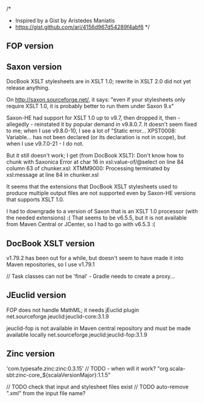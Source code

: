 /*
 * Inspired by a Gist by Aristedes Maniatis
 * https://gist.github.com/ari/4156d967d54289f4abf6
 */

## FOP version

## Saxon version

DocBook XSLT stylesheets are in XSLT 1.0; rewrite in XSLT 2.0 did not yet release anything.

On http://saxon.sourceforge.net/, it says:
   "even if your stylesheets only require XSLT 1.0, it is probably better to run them under Saxon 9.x"

Saxon-HE had support for XSLT 1.0 up to v9.7, then dropped it, then - allegedly - reinstated it
by popular demand in v9.8.0.7. It doesn't seem fixed to me; when I use v9.8.0-10, I see a lot of
   "Static error... XPST0008: Variable... has not been declared (or its declaration is not in scope),
 but when I use v9.7.0-21 - I do not.

But it still doesn't work; I get (from DocBook XSLT):
   Don't know how to chunk with Saxonica
   Error at char 16 in xsl:value-of/@select on line 84 column 63 of chunker.xsl:
   XTMM9000: Processing terminated by xsl:message at line 84 in chunker.xsl

 It seems that the extensions that DocBook XSLT stylesheets used to produce multiple output files are
 not supported even by Saxon-HE versions that supports XSLT 1.0.

 I had to downgrade to a version of Saxon that is an XSLT 1.0 processor (with the needed extensions) :(
 That seems to be v6.5.5, but it is not available from Maven Central or JCenter, so I had to go with v6.5.3 :(


## DocBook XSLT version

v1.79.2 has been out for a while, but doesn't seem to have made it into Maven repositories, so I use v1.79.1


// Task classes can not be 'final' - Gradle needs to create a proxy...

## JEuclid version

FOP does not handle MathML; it needs jEuclid plugin
net.sourceforge.jeuclid:jeuclid-core:3.1.9

jeuclid-fop is not available in Maven central repository and must be made available locally
net.sourceforge.jeuclid:jeuclid-fop:3.1.9


## Zinc version
'com.typesafe.zinc:zinc:0.3.15'
 // TODO - when will it work? "org.scala-sbt:zinc-core_${scalaVersionMajor}:1.1.5"
 
 
 
// TODO check that input and stylesheet files exist
// TODO auto-remove ".xml" from the input file name?
